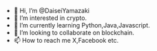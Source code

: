 - 👋 Hi, I’m @DaiseiYamazaki
- 👀 I’m interested in crypto.
- 🌱 I’m currently learning Python,Java,Javascript.
- 💞️ I’m looking to collaborate on blockchain.
- 📫 How to reach me X,Facebook etc.

<!---
DaiseiYamazaki/DaiseiYamazaki is a ✨ special ✨ repository because its `README.md` (this file) appears on your GitHub profile.
You can click the Preview link to take a look at your changes.
--->
